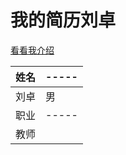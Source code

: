 # 我的简历刘卓

[看看我介绍](https://baike.baidu.com/item/%E5%88%98%E5%8D%93/23569725?fr=aladdin)

| 姓名  | ----- |
| ----- | ----- |
| 刘卓  | 男    |
| 职业  | ----- |
| 教师  |       |
